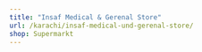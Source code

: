 ```yaml
---
title: "Insaf Medical & Gerenal Store"
url: /karachi/insaf-medical-und-gerenal-store/
shop: Supermarkt
---
```

